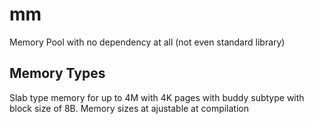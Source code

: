 # mm
Memory Pool with no dependency at all (not even standard library)

## Memory Types
Slab type memory for up to 4M with 4K pages with buddy subtype with block size of 8B.
Memory sizes at ajustable at compilation

